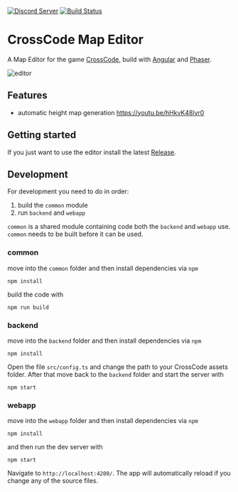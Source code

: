 [![Discord Server](https://img.shields.io/discord/382339402338402315.svg?label=Discord%20Server)](https://discord.gg/SJmMZKy)  [![Build Status](https://travis-ci.org/CCDirectLink/crosscode-map-editor.svg?branch=master)](https://travis-ci.org/CCDirectLink/crosscode-map-editor)

# CrossCode Map Editor


A Map Editor for the game [CrossCode](http://www.cross-code.com/en/home), build with [Angular](https://angular.io/) and [Phaser](https://phaser.io/).

![editor](https://user-images.githubusercontent.com/9483499/29732155-acc24a46-89e7-11e7-9500-7fd1066a01a0.png)

## Features
- automatic height map generation https://youtu.be/hHkvK48lvr0

## Getting started
If you just want to use the editor install the latest [Release](https://github.com/CCDirectLink/crosscode-map-editor/releases/latest).

## Development
For development you need to do in order:
1. build the `common` module
2. run `backend` and `webapp`

`common` is a shared module containing code both the `backend` and `webapp` use.<br>
`common` needs to be built before it can be used.

### common 

move into the `common` folder and then install dependencies via `npm`
```
npm install
```
build the code with 
```
npm run build
```

### backend
move into the `backend` folder and then install dependencies via `npm`
```
npm install
```
Open the file `src/config.ts` and change the path to your CrossCode assets folder.
After that move back to the `backend` folder and start the server with
```
npm start
```

### webapp
move into the `webapp` folder and then install dependencies via `npm`
```
npm install
```
and then run the dev server with
```
npm start
```

Navigate to `http://localhost:4200/`. The app will automatically reload if you change any of the source files.
